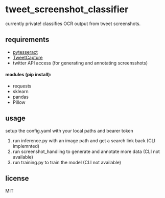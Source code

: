 # tweet_screenshot_classifier
currently private! classifies OCR output from tweet screenshots.

## requirements
* [pytesseract](github.com/madmaze/pytesseract)
* [TweetCapture](github.com/Xacnio/tweetcapture)
* twitter API access (for generating and annotating screensshots)

#### modules (pip install):
* requests 
* sklearn
* pandas
* Pillow

## usage
setup the config.yaml with your local paths and bearer token
1. run inference.py with an image path and get a search link back (CLI implemnted)
2. run screenshot_handling to generate and annotate more data (CLI not available)
3. run training.py to train the model (CLI not available)

## license
MIT
